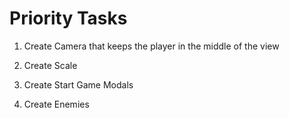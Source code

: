 # Priority Tasks

1) Create Camera that keeps the player in the middle of the view

2) Create Scale

3) Create Start Game Modals

4) Create Enemies